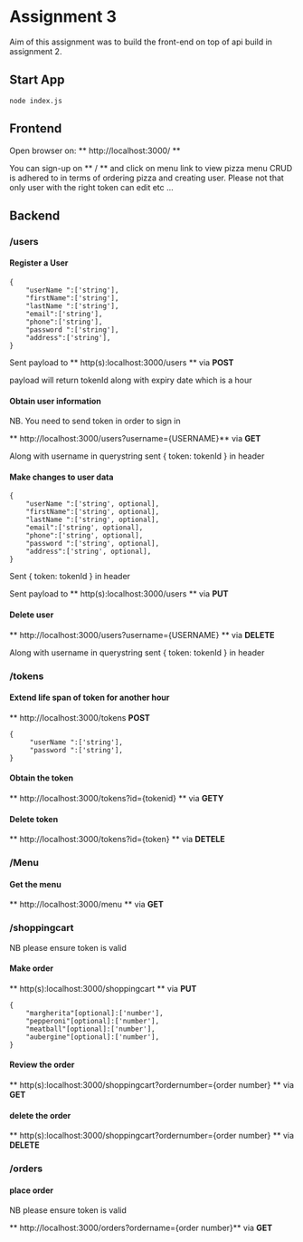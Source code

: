 # Assignment 3

Aim of this assignment was to build the front-end on top of api 
build in assignment 2.

## Start App 
```
node index.js

```

## Frontend

Open browser on: ** http://localhost:3000/ **

You can sign-up on ** / ** and click on menu link to view pizza menu
CRUD is adhered to in terms of ordering pizza and creating user. Please not 
that only user with the right token can edit etc ...



## Backend
### /users

#### Register a User 

```
{
    "userName ":['string'],
    "firstName":['string'],
    "lastName ":['string'],
    "email":['string'],
    "phone":['string'],
    "password ":['string'],
    "address":['string'],
}
```

Sent payload to ** http(s):localhost:3000/users ** via **POST**

payload will return tokenId along with expiry date which is a hour



#### Obtain user information
NB. You need to send token in order to sign in

 ** http://localhost:3000/users?username={USERNAME}** via **GET**

Along with username in querystring sent { token: tokenId } in header

#### Make changes to user data

```
{
    "userName ":['string', optional],
    "firstName":['string', optional],
    "lastName ":['string', optional],
    "email":['string', optional],
    "phone":['string', optional],
    "password ":['string', optional],
    "address":['string', optional],
}
```

Sent { token: tokenId } in header

Sent payload to ** http(s):localhost:3000/users ** via **PUT**

#### Delete user 

 ** http://localhost:3000/users?username={USERNAME} ** via **DELETE**

Along with username in querystring sent { token: tokenId } in header


### /tokens

#### Extend life span of token for another hour 

 ** http://localhost:3000/tokens  **POST**


```
{
     "userName ":['string'],
     "password ":['string'],
}
```

#### Obtain the token 

 ** http://localhost:3000/tokens?id={tokenid} ** via **GETY**


#### Delete token

** http://localhost:3000/tokens?id={token} ** via **DETELE**



### /Menu

#### Get the menu 

** http://localhost:3000/menu ** via **GET**


### /shoppingcart

NB please ensure token is valid 

#### Make order

 ** http(s):localhost:3000/shoppingcart ** via **PUT**


```
{
    "margherita"[optional]:['number'],
    "pepperoni"[optional]:['number'],
    "meatball"[optional]:['number'],
    "aubergine"[optional]:['number'],
}
```

#### Review the order


 ** http(s):localhost:3000/shoppingcart?ordernumber={order number} ** via **GET**



#### delete the order

 ** http(s):localhost:3000/shoppingcart?ordernumber={order number} ** via **DELETE**

### /orders

#### place order

NB please ensure token is valid 

 ** http://localhost:3000/orders?ordername={order number}** via **GET**







  



 




















